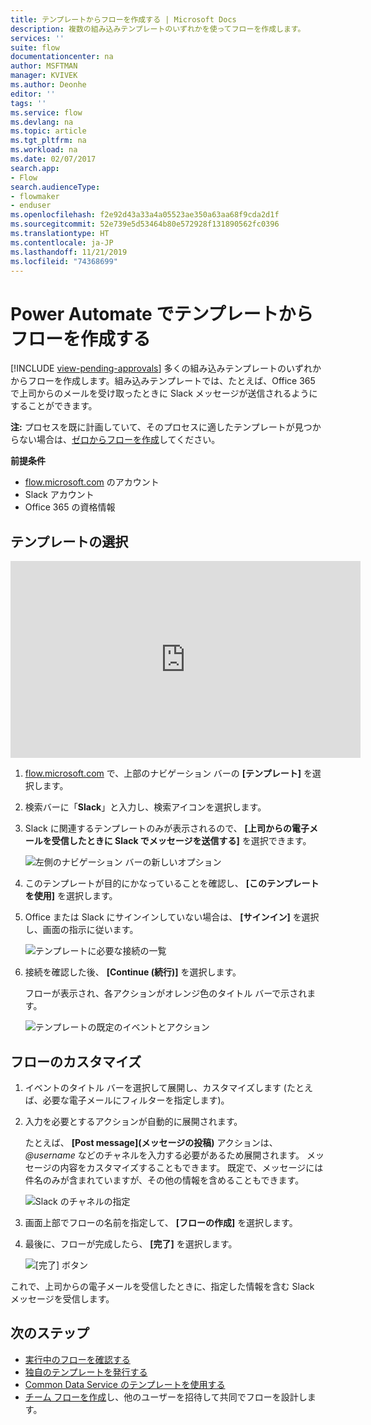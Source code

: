 ```yaml
---
title: テンプレートからフローを作成する | Microsoft Docs
description: 複数の組み込みテンプレートのいずれかを使ってフローを作成します。
services: ''
suite: flow
documentationcenter: na
author: MSFTMAN
manager: KVIVEK
ms.author: Deonhe
editor: ''
tags: ''
ms.service: flow
ms.devlang: na
ms.topic: article
ms.tgt_pltfrm: na
ms.workload: na
ms.date: 02/07/2017
search.app:
- Flow
search.audienceType:
- flowmaker
- enduser
ms.openlocfilehash: f2e92d43a33a4a05523ae350a63aa68f9cda2d1f
ms.sourcegitcommit: 52e739e5d53464b80e572928f131890562fc0396
ms.translationtype: HT
ms.contentlocale: ja-JP
ms.lasthandoff: 11/21/2019
ms.locfileid: "74368699"
---
```

# <a name="create-a-flow-from-a-template-in-power-automate"></a>Power Automate でテンプレートからフローを作成する
[!INCLUDE [view-pending-approvals](includes/cc-rebrand.md)]
多くの組み込みテンプレートのいずれかからフローを作成します。組み込みテンプレートでは、たとえば、Office 365 で上司からのメールを受け取ったときに Slack メッセージが送信されるようにすることができます。

**注:** プロセスを既に計画していて、そのプロセスに適したテンプレートが見つからない場合は、[ゼロからフローを作成](get-started-logic-flow.md)してください。

**前提条件**

* [flow.microsoft.com](https://flow.microsoft.com) のアカウント
* Slack アカウント
* Office 365 の資格情報

## <a name="choose-a-template"></a>テンプレートの選択
<iframe width="560" height="315" src="https://www.youtube.com/embed/ZJK8cYdjAic?list=PL8nfc9haGeb55I9wL9QnWyHp3ctU2_ThF" frameborder="0" allowfullscreen></iframe>

1. [flow.microsoft.com](https://flow.microsoft.com) で、上部のナビゲーション バーの **[テンプレート]** を選択します。
2. 検索バーに「**Slack**」と入力し、検索アイコンを選択します。
3. Slack に関連するテンプレートのみが表示されるので、 **[上司からの電子メールを受信したときに Slack でメッセージを送信する]** を選択できます。
   
    ![左側のナビゲーション バーの新しいオプション](./media/get-started-logic-template/select-template.png)
4. このテンプレートが目的にかなっていることを確認し、 **[このテンプレートを使用]** を選択します。
5. Office または Slack にサインインしていない場合は、 **[サインイン]** を選択し、画面の指示に従います。
   
    ![テンプレートに必要な接続の一覧](./media/get-started-logic-template/confirm-connections.png)
6. 接続を確認した後、 **[Continue (続行)]** を選択します。
   
    フローが表示され、各アクションがオレンジ色のタイトル バーで示されます。
   
    ![テンプレートの既定のイベントとアクション](./media/get-started-logic-template/template-default.png)

## <a name="customize-your-flow"></a>フローのカスタマイズ
1. イベントのタイトル バーを選択して展開し、カスタマイズします (たとえば、必要な電子メールにフィルターを指定します)。
2. 入力を必要とするアクションが自動的に展開されます。
   
    たとえば、 **[Post message]\(メッセージの投稿\)** アクションは、 *\@username* などのチャネルを入力する必要があるため展開されます。 メッセージの内容をカスタマイズすることもできます。 既定で、メッセージには件名のみが含まれていますが、その他の情報を含めることもできます。
   
    ![Slack のチャネルの指定](./media/get-started-logic-template/specify-keyword.png)
3. 画面上部でフローの名前を指定して、 **[フローの作成]** を選択します。
4. 最後に、フローが完成したら、 **[完了]** を選択します。
   
    ![[完了] ボタン](./media/get-started-logic-template/done.png)

これで、上司からの電子メールを受信したときに、指定した情報を含む Slack メッセージを受信します。

## <a name="next-steps"></a>次のステップ
* [実行中のフローを確認する](see-a-flow-run.md)
* [独自のテンプレートを発行する](publish-a-template.md)
* [Common Data Service のテンプレートを使用する](common-data-model-intro.md)
* [チーム フローを作成](create-team-flows.md)し、他のユーザーを招待して共同でフローを設計します。

